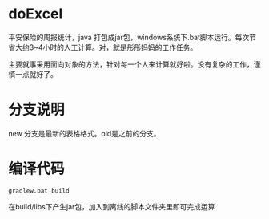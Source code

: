 # doExcel

平安保险的周报统计，java 打包成jar包，windows系统下.bat脚本运行。每次节省大约3~4小时的人工计算。对，就是彤彤妈妈的工作任务。

主要就事采用面向对象的方法，针对每一个人来计算就好啦。没有复杂的工作，谨慎一点就好了。


# 分支说明

new 分支是最新的表格格式。old是之前的分支。


# 编译代码

`gradlew.bat build`

在build/libs下产生jar包，加入到离线的脚本文件夹里即可完成运算

